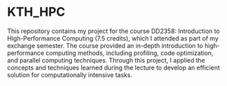 # KTH_HPC

This repository contains my project for the course DD2358: Introduction to High-Performance Computing (7.5 credits), which I attended as part of my exchange semester. The course provided an in-depth introduction to high-performance computing methods, including profiling, code optimization, and parallel computing techniques. Through this project, I applied the concepts and techniques learned during the lecture to develop an efficient solution for computationally intensive tasks.
